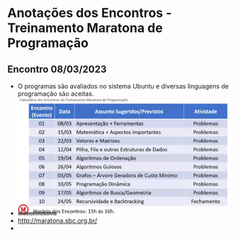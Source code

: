 # Anotações dos Encontros - Treinamento Maratona de Programação


## Encontro 08/03/2023

- O programas são avaliados no sistema Ubuntu e diversas linguagens de programação são aceitas.
- ![](assets/2023-03-08-15-27-17.png)
- http://maratona.sbc.org.br/
- 

